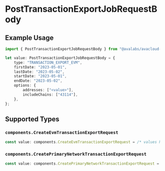 # PostTransactionExportJobRequestBody

## Example Usage

```typescript
import { PostTransactionExportJobRequestBody } from "@avalabs/avacloud-sdk/models/operations";

let value: PostTransactionExportJobRequestBody = {
    type: "TRANSACTION_EXPORT_EVM",
    firstDate: "2023-05-01",
    lastDate: "2023-05-02",
    startDate: "2023-05-01",
    endDate: "2023-05-02",
    options: {
        addresses: ["<value>"],
        includeChains: ["43114"],
    },
};
```

## Supported Types

### `components.CreateEvmTransactionExportRequest`

```typescript
const value: components.CreateEvmTransactionExportRequest = /* values here */
```

### `components.CreatePrimaryNetworkTransactionExportRequest`

```typescript
const value: components.CreatePrimaryNetworkTransactionExportRequest = /* values here */
```

